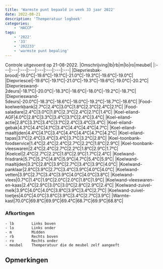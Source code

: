 ```yaml
---
title: 'Warmste punt bepaald in week 33 jaar 2022'
date: 2022-08-21
description: 'Themperatuur logboek'
categories:
    - 'HACCP'
tags:
    - '2022'
    - '33'
    - '202233'
    - 'warmste punt bepaling'
---
```

Controle uitgevoerd op 21-08-2022.
|Omschrijving|lb|rb|m|lo|ro|meubel|
|:---|:---|:---|:---|:---|:---|:---|:---|
|Diepvriesbak-brood|-19.0°C|-19.6°C|-19.1°C|-21.0°C|-19.3°C|-19.6°C|-19.0°C|
|Diepvriescel|-19.6°C|-19.1°C|-21.0°C|-19.3°C|-19.6°C|-19.0°C|-20.2°C|
|Diepvrieswand-2deurs|-18.1°C|-20.0°C|-18.3°C|-18.6°C|-18.0°C|-19.2°C|-18.7°C|
|Diepvrieswand-5deurs|-20.0°C|-18.3°C|-18.6°C|-18.0°C|-19.2°C|-18.7°C|-18.6°C|
|Food-koelwerkbank|2.7°C|2.4°C|3.0°C|1.8°C|2.3°C|2.4°C|2.1°C|
|Food-saladiare|2.4°C|3.0°C|1.8°C|2.3°C|2.4°C|2.1°C|1.4°C|
|Koel-eiland-AGF|4.0°C|2.8°C|3.3°C|3.4°C|3.1°C|2.4°C|3.4°C|
|Koel-eiland-actie|2.8°C|3.3°C|3.4°C|3.1°C|2.4°C|3.4°C|3.4°C|
|Koel-eiland-gebak|4.3°C|4.4°C|4.1°C|3.4°C|4.4°C|4.4°C|4.7°C|
|Koel-eiland-maaltijden|4.4°C|4.1°C|3.4°C|4.4°C|4.4°C|4.7°C|4.2°C|
|Koel-eiland-tapas|3.1°C|2.4°C|3.4°C|3.4°C|3.7°C|3.2°C|2.8°C|
|Koel-toonbank-foodservice|1.4°C|2.4°C|2.4°C|2.7°C|2.2°C|1.8°C|2.9°C|
|Koel-toonbank-vleeswaren|2.4°C|2.4°C|2.7°C|2.2°C|1.8°C|2.9°C|1.7°C|
|Koelcel|2.4°C|2.7°C|2.2°C|1.8°C|2.9°C|1.7°C|2.4°C|
|Koelwand-frisdrank|5.7°C|5.2°C|4.8°C|5.9°C|4.7°C|5.4°C|5.9°C|
|Koelwand-maaltijden|3.2°C|2.8°C|3.9°C|2.7°C|3.4°C|3.9°C|4.0°C|
|Koelwand-panklaar|2.8°C|3.9°C|2.7°C|3.4°C|3.9°C|4.0°C|4.0°C|
|Koelwand-vetten|3.9°C|2.7°C|3.4°C|3.9°C|4.0°C|4.0°C|3.8°C|
|Koelwand-vlees|0.7°C|1.4°C|1.9°C|2.0°C|2.0°C|1.8°C|1.9°C|
|Koelwand-vleeswaren-en-kaas|2.4°C|2.9°C|3.0°C|3.0°C|2.8°C|2.9°C|2.4°C|
|Koelwand-zuivel-melk|3.9°C|4.0°C|4.0°C|3.8°C|3.9°C|3.4°C|2.7°C|
|Koelwand-zuivel-toetjes|4.0°C|4.0°C|3.8°C|3.9°C|3.4°C|2.7°C|3.9°C|
|Warmte-kast|70.0°C|69.8°C|69.9°C|69.4°C|68.7°C|69.9°C|68.8°C|

### Afkortingen
    - lb        Links boven
    - lo        Links onder
    - m         Midden
    - rb        Rechts boven
    - ro        Rechts onder
    - meubel    Themperatuur die de meubel zelf aangeeft

## Opmerkingen


